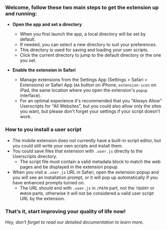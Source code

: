 ### Welcome, follow these two main steps to get the extension up and running:

- **Open the app and set a directory**

  - When you first launch the app, a local directory will be set by default.
  - If needed, you can select a new directory to suit your preferences.
  - This directory is used for saving and loading your user scripts.
  - Click the current directory to jump to the default directory or the one you set.

- **Enable the extension in Safari**

  - Manage extensions from the Settings App (Settings > Safari > Extensions) or Safari App (`AA` button on iPhone, `extension-icon` on iPad, the same location where you open the extension's `popup` interface).
  - For an optimal experience it's recommended that you "Always Allow" Userscripts for "All Websites", but you could also allow only the sites you want, but please don't forget your settings if your script doesn't work.

### How to you install a user script

- The mobile extension does not currently have a built-in script editor, but you could still write your own scripts and install them.
- You could save files that extension with `.user.js` directly to the Userscripts directory.
  - The script file must contain a valid metadata block to match the web pages and be displayed in the extension popup.
- When you visit a `.user.js` URL in Safari, open the extension popup and you will see an installation prompt, or it will pop up automatically if you have enhanced prompts turned on.
  - The URL should end with `.user.js` in `/PATH` part, not the `?QUERY` or `#HASH` parts, otherwise it will not be considered a valid user script URL by the extension.

### That’s it, start improving your quality of life now!

_Hey, don't forget to read our detailed documentation to learn more._
